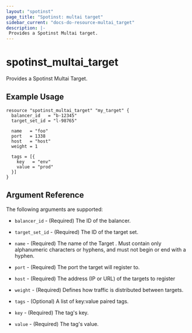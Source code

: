 ```yaml
---
layout: "spotinst"
page_title: "Spotinst: multai target"
sidebar_current: "docs-do-resource-multai_target"
description: |-
 Provides a Spotinst Multai target.
---
```


# spotinst\_multai\_target

Provides a Spotinst Multai Target.

## Example Usage

```hcl
resource "spotinst_multai_target" "my_target" {
  balancer_id   = "b-12345"
  target_set_id = "l-98765"

  name   = "foo"
  port   = 1338
  host   = "host"
  weight = 1

  tags = [{
    key   = "env"
    value = "prod"
  }]
}
```

## Argument Reference

The following arguments are supported:

* `balancer_id` - (Required) The ID of the balancer.
* `target_set_id` - (Required) The ID of the target set.
* `name` - (Required) The name of the Target . Must contain only alphanumeric characters or hyphens, and must not begin or end with a hyphen.
* `port` - (Required) The port the target will register to.
* `host` - (Required) The address (IP or URL) of the targets to register
* `weight` - (Required) Defines how traffic is distributed between targets.

* `tags` - (Optional) A list of key:value paired tags.
* `key` - (Required) The tag's key.
* `value` - (Required) The tag's value.